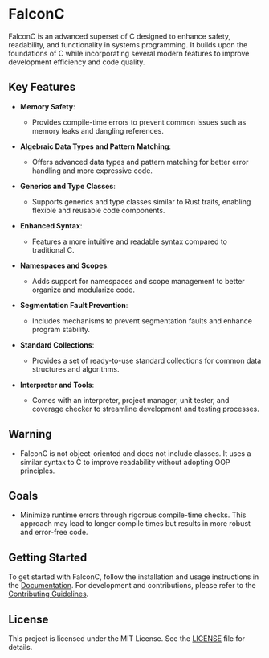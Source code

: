 # FalconC

FalconC is an advanced superset of C designed to enhance safety, readability, and functionality in systems programming. It builds upon the foundations of C while incorporating several modern features to improve development efficiency and code quality.

## Key Features

- **Memory Safety**: 
  - Provides compile-time errors to prevent common issues such as memory leaks and dangling references.
  
- **Algebraic Data Types and Pattern Matching**: 
  - Offers advanced data types and pattern matching for better error handling and more expressive code.
  
- **Generics and Type Classes**: 
  - Supports generics and type classes similar to Rust traits, enabling flexible and reusable code components.
  
- **Enhanced Syntax**: 
  - Features a more intuitive and readable syntax compared to traditional C.
  
- **Namespaces and Scopes**: 
  - Adds support for namespaces and scope management to better organize and modularize code.
  
- **Segmentation Fault Prevention**: 
  - Includes mechanisms to prevent segmentation faults and enhance program stability.
  
- **Standard Collections**: 
  - Provides a set of ready-to-use standard collections for common data structures and algorithms.
  
- **Interpreter and Tools**: 
  - Comes with an interpreter, project manager, unit tester, and coverage checker to streamline development and testing processes.

## Warning

- FalconC is not object-oriented and does not include classes. It uses a similar syntax to C to improve readability without adopting OOP principles.

## Goals

- Minimize runtime errors through rigorous compile-time checks. This approach may lead to longer compile times but results in more robust and error-free code.

## Getting Started

To get started with FalconC, follow the installation and usage instructions in the [Documentation](#). For development and contributions, please refer to the [Contributing Guidelines](#).

## License

This project is licensed under the MIT License. See the [LICENSE](#) file for details.

